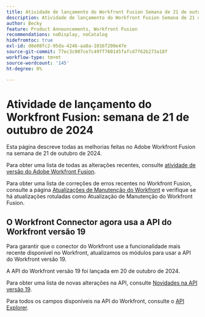 ```yaml
---
title: Atividade de lançamento do Workfront Fusion Semana de 21 de outubro de 2024
description: Atividade de lançamento do Workfront Fusion Semana de 21 de outubro de 2024
author: Becky
feature: Product Announcements, Workfront Fusion
recommendations: noDisplay, noCatalog
hidefromtoc: true
exl-id: d8e08fc2-95da-4246-aa8a-1016f200e47e
source-git-commit: 77ec3c007ce7c49ff760145fafcd7f62b273a18f
workflow-type: tm+mt
source-wordcount: '145'
ht-degree: 0%

---
```


# Atividade de lançamento do Workfront Fusion: semana de 21 de outubro de 2024

Esta página descreve todas as melhorias feitas no Adobe Workfront Fusion na semana de 21 de outubro de 2024.

Para obter uma lista de todas as alterações recentes, consulte [atividade de versão do Adobe Workfront Fusion](/help/workfront-fusion/fusion-product-releases/fusion-release-activity.md).

Para obter uma lista de correções de erros recentes no Workfront Fusion, consulte a página [Atualizações de Manutenção do Workfront](https://experienceleague.adobe.com/docs/workfront-known-issues/releases/current-updates.html?lang=pt-BR) e verifique se há atualizações rotuladas como Atualização de Manutenção do Workfront Fusion.

## O Workfront Connector agora usa a API do Workfront versão 19

Para garantir que o conector do Workfront use a funcionalidade mais recente disponível no Workfront, atualizamos os módulos para usar a API do Workfront versão 19.

A API do Workfront versão 19 foi lançada em 20 de outubro de 2024.

Para obter uma lista de novas alterações na API, consulte [Novidades na API versão 19](https://experienceleague.adobe.com/pt-br/docs/workfront/using/adobe-workfront-api/api-notes/new-api-version-19).

Para todos os campos disponíveis na API do Workfront, consulte o [API Explorer](https://developer.adobe.com/workfront/api-explorer).
